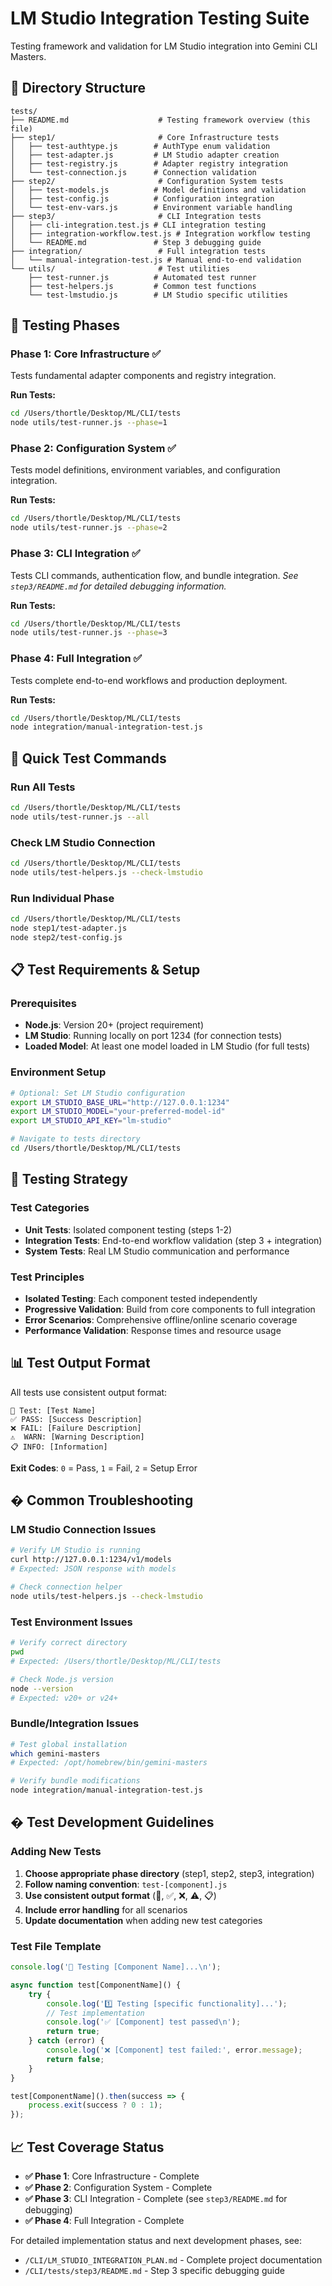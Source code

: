 # LM Studio Integration Testing Suite

Testing framework and validation for LM Studio integration into Gemini CLI Masters.

## 📁 Directory Structure

```
tests/
├── README.md                    # Testing framework overview (this file)
├── step1/                       # Core Infrastructure tests
│   ├── test-authtype.js        # AuthType enum validation
│   ├── test-adapter.js         # LM Studio adapter creation
│   ├── test-registry.js        # Adapter registry integration
│   └── test-connection.js      # Connection validation
├── step2/                       # Configuration System tests
│   ├── test-models.js          # Model definitions and validation
│   ├── test-config.js          # Configuration integration
│   └── test-env-vars.js        # Environment variable handling
├── step3/                       # CLI Integration tests
│   ├── cli-integration.test.js # CLI integration testing
│   ├── integration-workflow.test.js # Integration workflow testing
│   └── README.md               # Step 3 debugging guide
├── integration/                 # Full integration tests
│   └── manual-integration-test.js # Manual end-to-end validation
└── utils/                       # Test utilities
    ├── test-runner.js          # Automated test runner
    ├── test-helpers.js         # Common test functions
    └── test-lmstudio.js        # LM Studio specific utilities
```

## 🧪 Testing Phases

### Phase 1: Core Infrastructure ✅
Tests fundamental adapter components and registry integration.

**Run Tests:**
```bash
cd /Users/thortle/Desktop/ML/CLI/tests
node utils/test-runner.js --phase=1
```

### Phase 2: Configuration System ✅  
Tests model definitions, environment variables, and configuration integration.

**Run Tests:**
```bash
cd /Users/thortle/Desktop/ML/CLI/tests
node utils/test-runner.js --phase=2
```

### Phase 3: CLI Integration ✅
Tests CLI commands, authentication flow, and bundle integration.
*See `step3/README.md` for detailed debugging information.*

**Run Tests:**
```bash
cd /Users/thortle/Desktop/ML/CLI/tests
node utils/test-runner.js --phase=3
```

### Phase 4: Full Integration ✅
Tests complete end-to-end workflows and production deployment.

**Run Tests:**
```bash
cd /Users/thortle/Desktop/ML/CLI/tests
node integration/manual-integration-test.js
```

## 🚀 Quick Test Commands

### Run All Tests
```bash
cd /Users/thortle/Desktop/ML/CLI/tests
node utils/test-runner.js --all
```

### Check LM Studio Connection
```bash
cd /Users/thortle/Desktop/ML/CLI/tests
node utils/test-helpers.js --check-lmstudio
```

### Run Individual Phase
```bash
cd /Users/thortle/Desktop/ML/CLI/tests
node step1/test-adapter.js
node step2/test-config.js
```

## 📋 Test Requirements & Setup

### Prerequisites
- **Node.js**: Version 20+ (project requirement)
- **LM Studio**: Running locally on port 1234 (for connection tests)
- **Loaded Model**: At least one model loaded in LM Studio (for full tests)

### Environment Setup
```bash
# Optional: Set LM Studio configuration
export LM_STUDIO_BASE_URL="http://127.0.0.1:1234"
export LM_STUDIO_MODEL="your-preferred-model-id"
export LM_STUDIO_API_KEY="lm-studio"

# Navigate to tests directory
cd /Users/thortle/Desktop/ML/CLI/tests
```

## 🎯 Testing Strategy

### Test Categories
- **Unit Tests**: Isolated component testing (steps 1-2)
- **Integration Tests**: End-to-end workflow validation (step 3 + integration)
- **System Tests**: Real LM Studio communication and performance

### Test Principles
- **Isolated Testing**: Each component tested independently
- **Progressive Validation**: Build from core components to full integration
- **Error Scenarios**: Comprehensive offline/online scenario coverage
- **Performance Validation**: Response times and resource usage

## 📊 Test Output Format

All tests use consistent output format:
```
🧪 Test: [Test Name]
✅ PASS: [Success Description]
❌ FAIL: [Failure Description]
⚠️  WARN: [Warning Description]
📋 INFO: [Information]
```

**Exit Codes**: `0` = Pass, `1` = Fail, `2` = Setup Error

## � Common Troubleshooting

### LM Studio Connection Issues
```bash
# Verify LM Studio is running
curl http://127.0.0.1:1234/v1/models
# Expected: JSON response with models

# Check connection helper
node utils/test-helpers.js --check-lmstudio
```

### Test Environment Issues
```bash
# Verify correct directory
pwd
# Expected: /Users/thortle/Desktop/ML/CLI/tests

# Check Node.js version
node --version
# Expected: v20+ or v24+
```

### Bundle/Integration Issues
```bash
# Test global installation
which gemini-masters
# Expected: /opt/homebrew/bin/gemini-masters

# Verify bundle modifications
node integration/manual-integration-test.js
```

## � Test Development Guidelines

### Adding New Tests
1. **Choose appropriate phase directory** (step1, step2, step3, integration)
2. **Follow naming convention**: `test-[component].js`
3. **Use consistent output format** (🧪, ✅, ❌, ⚠️, 📋)
4. **Include error handling** for all scenarios
5. **Update documentation** when adding new test categories

### Test File Template
```javascript
console.log('🧪 Testing [Component Name]...\n');

async function test[ComponentName]() {
    try {
        console.log('1️⃣ Testing [specific functionality]...');
        // Test implementation
        console.log('✅ [Component] test passed\n');
        return true;
    } catch (error) {
        console.log('❌ [Component] test failed:', error.message);
        return false;
    }
}

test[ComponentName]().then(success => {
    process.exit(success ? 0 : 1);
});
```

## 📈 Test Coverage Status

- **✅ Phase 1**: Core Infrastructure - Complete
- **✅ Phase 2**: Configuration System - Complete
- **✅ Phase 3**: CLI Integration - Complete (see `step3/README.md` for debugging)
- **✅ Phase 4**: Full Integration - Complete

For detailed implementation status and next development phases, see:
- `/CLI/LM_STUDIO_INTEGRATION_PLAN.md` - Complete project documentation
- `/CLI/tests/step3/README.md` - Step 3 specific debugging guide